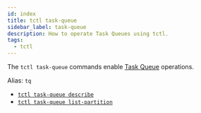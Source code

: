 ```yaml
---
id: index
title: tctl task-queue
sidebar_label: task-queue
description: How to operate Task Queues using tctl.
tags:
  - tctl
---
```


The `tctl task-queue` commands enable [Task Queue](/concepts/what-is-a-task-queue) operations.

Alias: `tq`

- [`tctl task-queue describe`](/tctl-v2/task-queue#describe)
- [`tctl task-queue list-partition`](/tctl-v2/task-queue#list-partition)
